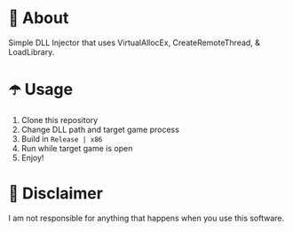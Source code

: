 # 👾 About
Simple DLL Injector that uses VirtualAllocEx, CreateRemoteThread, & LoadLibrary.

# ☂️ Usage
1. Clone this repository
2. Change DLL path and target game process
3. Build in `Release | x86`
4. Run while target game is open
5. Enjoy!

# 🗿 Disclaimer
I am not responsible for anything that happens when you use this software.
